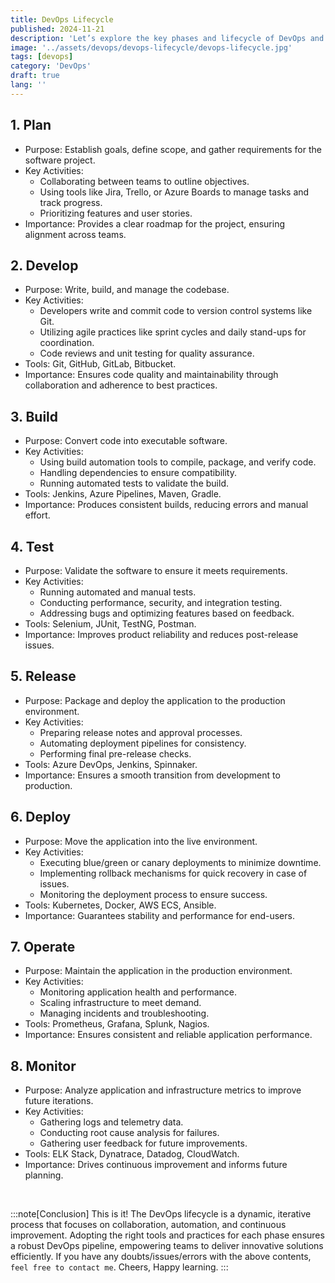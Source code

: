 ```yaml
---
title: DevOps Lifecycle
published: 2024-11-21
description: 'Let’s explore the key phases and lifecycle of DevOps and their significance.'
image: '../assets/devops/devops-lifecycle/devops-lifecycle.jpg'
tags: [devops]
category: 'DevOps'
draft: true 
lang: ''
---
```

## 1. Plan
- Purpose: Establish goals, define scope, and gather requirements for the software project.
- Key Activities:
    - Collaborating between teams to outline objectives.
    - Using tools like Jira, Trello, or Azure Boards to manage tasks and track progress.
    - Prioritizing features and user stories.
- Importance: Provides a clear roadmap for the project, ensuring alignment across teams.

## 2. Develop
- Purpose: Write, build, and manage the codebase.
- Key Activities:
    - Developers write and commit code to version control systems like Git.
    - Utilizing agile practices like sprint cycles and daily stand-ups for coordination.
    - Code reviews and unit testing for quality assurance.
- Tools: Git, GitHub, GitLab, Bitbucket.
- Importance: Ensures code quality and maintainability through collaboration and adherence to best practices.


## 3. Build
- Purpose: Convert code into executable software.
- Key Activities:
    - Using build automation tools to compile, package, and verify code.
    - Handling dependencies to ensure compatibility.
    - Running automated tests to validate the build.
- Tools: Jenkins, Azure Pipelines, Maven, Gradle.
- Importance: Produces consistent builds, reducing errors and manual effort.

## 4. Test
- Purpose: Validate the software to ensure it meets requirements.
- Key Activities:
    - Running automated and manual tests.
    - Conducting performance, security, and integration testing.
    - Addressing bugs and optimizing features based on feedback.
- Tools: Selenium, JUnit, TestNG, Postman.
- Importance: Improves product reliability and reduces post-release issues.

## 5. Release
- Purpose: Package and deploy the application to the production environment.
- Key Activities:
    - Preparing release notes and approval processes.
    - Automating deployment pipelines for consistency.
    - Performing final pre-release checks.
- Tools: Azure DevOps, Jenkins, Spinnaker.
- Importance: Ensures a smooth transition from development to production.

## 6. Deploy
- Purpose: Move the application into the live environment.
- Key Activities:
    - Executing blue/green or canary deployments to minimize downtime.
    - Implementing rollback mechanisms for quick recovery in case of issues.
    - Monitoring the deployment process to ensure success.
- Tools: Kubernetes, Docker, AWS ECS, Ansible.
- Importance: Guarantees stability and performance for end-users.

## 7. Operate
- Purpose: Maintain the application in the production environment.
- Key Activities:
    - Monitoring application health and performance.
    - Scaling infrastructure to meet demand.
    - Managing incidents and troubleshooting.
- Tools: Prometheus, Grafana, Splunk, Nagios.
- Importance: Ensures consistent and reliable application performance.

## 8. Monitor
- Purpose: Analyze application and infrastructure metrics to improve future iterations.
- Key Activities:
    - Gathering logs and telemetry data.
    - Conducting root cause analysis for failures.
    - Gathering user feedback for future improvements.
- Tools: ELK Stack, Dynatrace, Datadog, CloudWatch.
- Importance: Drives continuous improvement and informs future planning.

<br>

:::note[Conclusion]
This is it! The DevOps lifecycle is a dynamic, iterative process that focuses on collaboration, automation, and continuous improvement. Adopting the right tools and practices for each phase ensures a robust DevOps pipeline, empowering teams to deliver innovative solutions efficiently. If you have any doubts/issues/errors with the above contents, `feel free to contact me`. Cheers, Happy learning.
:::
